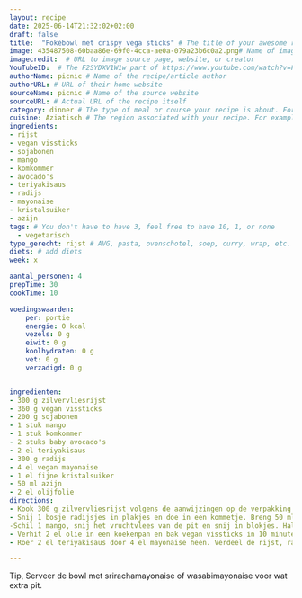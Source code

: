 ```yaml
---
layout: recipe
date: 2025-06-14T21:32:02+02:00
draft: false
title:  "Pokébowl met crispy vega sticks" # The title of your awesome recipe
image: 435487508-60baa86e-69f0-4cca-ae0a-079a23b6c0a2.png# Name of image in recipe bundle
imagecredit:  # URL to image source page, website, or creator
YouTubeID:  # The F2SYDXV1W1w part of https://www.youtube.com/watch?v=F2SYDXV1W1w
authorName: picnic # Name of the recipe/article author
authorURL: # URL of their home website
sourceName: picnic # Name of the source website
sourceURL: # Actual URL of the recipe itself
category: dinner # The type of meal or course your recipe is about. For example: "dinner", "entree", or "dessert".
cuisine: Aziatisch # The region associated with your recipe. For example, Italiaans, Mediterraans", or Eigen.
ingredients:
- rijst
- vegan vissticks
- sojabonen
- mango
- komkommer
- avocado's
- teriyakisaus
- radijs
- mayonaise
- kristalsuiker
- azijn
tags: # You don't have to have 3, feel free to have 10, 1, or none
  - vegetarisch
type_gerecht: rijst # AVG, pasta, ovenschotel, soep, curry, wrap, etc.
diets: # add diets
week: x

aantal_personen: 4
prepTime: 30
cookTime: 10

voedingswaarden:
    per: portie
    energie: 0 kcal
    vezels: 0 g
    eiwit: 0 g
    koolhydraten: 0 g
    vet: 0 g
    verzadigd: 0 g


ingredienten:
- 300 g zilvervliesrijst
- 360 g vegan vissticks
- 200 g sojabonen
- 1 stuk mango
- 1 stuk komkommer
- 2 stuks baby avocado's
- 2 el teriyakisaus
- 300 g radijs
- 4 el vegan mayonaise
- 1 el fijne kristalsuiker
- 50 ml azijn 
- 2 el olijfolie
directions:
- Kook 300 g zilvervliesrijst volgens de aanwijzingen op de verpakking gaar.
- Snij 1 bosje radijsjes in plakjes en doe in een kommetje. Breng 50 ml water met 50 ml azijn en 1 el suiker aan de kook. Laat de suiker al roerende oplossen en schenk over de radijsjes heen. Laat de radijsjes 10 minuten staan.
-Schil 1 mango, snij het vruchtvlees van de pit en snij in blokjes. Halveer 2 baby-avocado’s, verwijder de pit, schep het vruchtvlees uit de schil en snij in reepjes. Schil 1 komkommer, halveer in de lengte en snij in plakjes. Giet de radijsjes af.
- Verhit 2 el olie in een koekenpan en bak vegan vissticks in 10 minuten rondom gaar.
- Roer 2 el teriyakisaus door 4 el mayonaise heen. Verdeel de rijst, radijsjes, vissticks, komkommer, mango, avocado en sojabonen over 4 kommen. Schep de teriyaki-mayo eroverheen.

---
```


Tip, Serveer de bowl met srirachamayonaise of wasabimayonaise voor wat extra pit.
